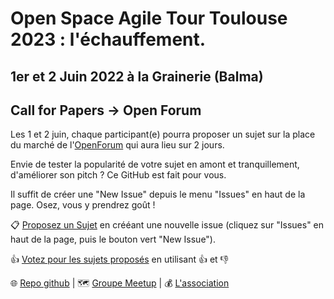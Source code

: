 # Open Space Agile Tour Toulouse 2023 : l'échauffement.
## 1er et 2 Juin 2022 à la Grainerie (Balma)
## Call for Papers -> Open Forum

Les 1 et 2 juin, chaque participant(e) pourra proposer un sujet sur la place du marché  de l'[OpenForum](https://fr.wikipedia.org/wiki/M%C3%A9thodologie_Forum_Ouvert) qui aura lieu sur 2 jours.

Envie de tester la popularité de votre sujet en amont et tranquillement, d'améliorer son pitch ? Ce GitHub est fait pour vous. 

Il suffit de créer une "New Issue" depuis  le menu "Issues" en haut de la page. Osez, vous y prendrez goût !



📋 [Proposez un Sujet](https://github.com/AgileToulouse/editionJuin2023/issues/new?template=cfp.md) en crééant une nouvelle issue (cliquez sur "Issues" en haut de la page, puis le bouton vert "New Issue").

👍 [Votez pour les sujets proposés](https://github.com/AgileToulouse/editionJuin2023/issues) en utilisant 👍 et 👎

🌐 [Repo github](https://github.com/AgileToulouse/editionJuin2023/)
| 🗺️ [Groupe Meetup](https://www.meetup.com/fr-FR/agile-toulouse/)
| 💰 [L'association](https://agiletoulouse/)
